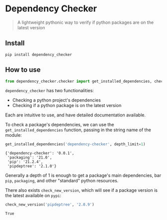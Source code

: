 
# Dependency Checker
> A lightweight pythonic way to verify if python packages are on the latest version


## Install

`pip install dependency_checker`

## How to use

```python
from dependency_checker.checker import get_installed_dependencies, check_new_version
```

`dependency_checker` has two functionalities:
- Checking a python project's dependencies
- Checking if a python package is on the latest version

Each are intuitive to use, and have detailed documentation available.

To check a package's dependencies, we can use the `get_installed_dependencies` function, passing in the string name of the module:

```python
get_installed_dependencies('dependency-checker', depth_limit=1)
```




    {'dependency-checker': '0.0.1',
     'packaging': '21.0',
     'pip': '21.2.4',
     'pipdeptree': '2.1.0'}



Generally a depth of 1 is enough to get a package's main dependencies, bar `pip`, `packaging`, and other "standard" python resources.

There also exists `check_new_version`, which will see if a package version is the latest available on `pypi`:

```python
check_new_version('pipdeptree', '2.0.9')
```




    True


